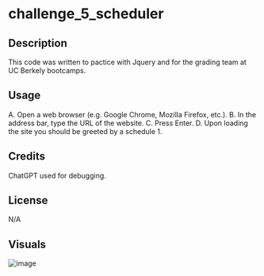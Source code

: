 # challenge_5_scheduler

## Description

This code was written to pactice with Jquery and for the grading team at UC Berkely bootcamps.

## Usage
A. Open a web browser (e.g. Google Chrome, Mozilla Firefox, etc.).
B. In the address bar, type the URL of the website.
C. Press Enter.
D. Upon loading the site you should be greeted by a schedule
    1. 

## Credits
ChatGPT used for debugging.


## License

N/A

## Visuals

![image](screencapture-averyjmyers-github-io-challenge-4-trivia-site-2023-05-31-21_57_21.png)